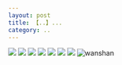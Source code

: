 ```yaml
---
layout: post
title: 【..】...
category: ..
---
```

![](http://rjbwi03xh.hd-bkt.clouddn.com/img/bottom.png)
![](http://rjbwi03xh.hd-bkt.clouddn.com/img/zeyuanximeng-220412-1.png)
![](http://rjbwi03xh.hd-bkt.clouddn.com/img/zeyuanximeng-220412-2.png)
![](http://rjbwi03xh.hd-bkt.clouddn.com/img/zeyuanximeng-220412-3.jpg)
![](http://rjbwi03xh.hd-bkt.clouddn.com/img/zeyuanximeng-220412-4.jpg)
![](http://rjbwi03xh.hd-bkt.clouddn.com/img/zeyuanximeng-220412-5.jpg)
![](http://rjbwi03xh.hd-bkt.clouddn.com/img/zeyuanximeng-220412-6.jpg)
![wanshan](http://rjbwi03xh.hd-bkt.clouddn.com/img/wanshan.png)
